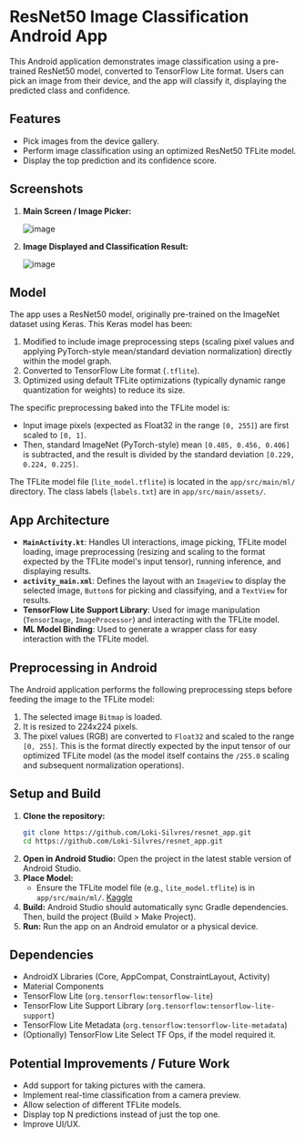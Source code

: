# ResNet50 Image Classification Android App

This Android application demonstrates image classification using a pre-trained ResNet50 model, converted to TensorFlow Lite format. Users can pick an image from their device, and the app will classify it, displaying the predicted class and confidence.

## Features

*   Pick images from the device gallery.
*   Perform image classification using an optimized ResNet50 TFLite model.
*   Display the top prediction and its confidence score.

## Screenshots


1.  **Main Screen / Image Picker:**
   
    ![image](https://github.com/user-attachments/assets/5dc87dba-7fce-4b88-8d44-3c338f73f204)

2.  **Image Displayed and Classification Result:**
   
    ![image](https://github.com/user-attachments/assets/60572d02-3141-43fd-94a3-fe756a8eba4a)


## Model

The app uses a ResNet50 model, originally pre-trained on the ImageNet dataset using Keras. This Keras model has been:
1.  Modified to include image preprocessing steps (scaling pixel values and applying PyTorch-style mean/standard deviation normalization) directly within the model graph.
2.  Converted to TensorFlow Lite format (`.tflite`).
3.  Optimized using default TFLite optimizations (typically dynamic range quantization for weights) to reduce its size.

The specific preprocessing baked into the TFLite model is:
*   Input image pixels (expected as Float32 in the range `[0, 255]`) are first scaled to `[0, 1]`.
*   Then, standard ImageNet (PyTorch-style) mean `[0.485, 0.456, 0.406]` is subtracted, and the result is divided by the standard deviation `[0.229, 0.224, 0.225]`.

The TFLite model file (`lite_model.tflite`) is located in the `app/src/main/ml/` directory.
The class labels (`labels.txt`) are in `app/src/main/assets/`.

## App Architecture

*   **`MainActivity.kt`**: Handles UI interactions, image picking, TFLite model loading, image preprocessing (resizing and scaling to the format expected by the TFLite model's input tensor), running inference, and displaying results.
*   **`activity_main.xml`**: Defines the layout with an `ImageView` to display the selected image, `Button`s for picking and classifying, and a `TextView` for results.
*   **TensorFlow Lite Support Library**: Used for image manipulation (`TensorImage`, `ImageProcessor`) and interacting with the TFLite model.
*   **ML Model Binding**: Used to generate a wrapper class for easy interaction with the TFLite model.

## Preprocessing in Android

The Android application performs the following preprocessing steps before feeding the image to the TFLite model:
1.  The selected image `Bitmap` is loaded.
2.  It is resized to 224x224 pixels.
3.  The pixel values (RGB) are converted to `Float32` and scaled to the range `[0, 255]`. This is the format directly expected by the input tensor of our optimized TFLite model (as the model itself contains the `/255.0` scaling and subsequent normalization operations).

## Setup and Build

1.  **Clone the repository:**
    ```bash
    git clone https://github.com/Loki-Silvres/resnet_app.git
    cd https://github.com/Loki-Silvres/resnet_app.git
    ```
2.  **Open in Android Studio:** Open the project in the latest stable version of Android Studio.
3.  **Place Model:**
    *   Ensure the TFLite model file (e.g., `lite_model.tflite`) is in `app/src/main/ml/`. [Kaggle](https://www.kaggle.com/code/lokisilvres/convert-h5-to-tflite)
4.  **Build:** Android Studio should automatically sync Gradle dependencies. Then, build the project (Build > Make Project).
5.  **Run:** Run the app on an Android emulator or a physical device.

## Dependencies

*   AndroidX Libraries (Core, AppCompat, ConstraintLayout, Activity)
*   Material Components
*   TensorFlow Lite (`org.tensorflow:tensorflow-lite`)
*   TensorFlow Lite Support Library (`org.tensorflow:tensorflow-lite-support`)
*   TensorFlow Lite Metadata (`org.tensorflow:tensorflow-lite-metadata`)
*   (Optionally) TensorFlow Lite Select TF Ops, if the model required it.

## Potential Improvements / Future Work

*   Add support for taking pictures with the camera.
*   Implement real-time classification from a camera preview.
*   Allow selection of different TFLite models.
*   Display top N predictions instead of just the top one.
*   Improve UI/UX.
